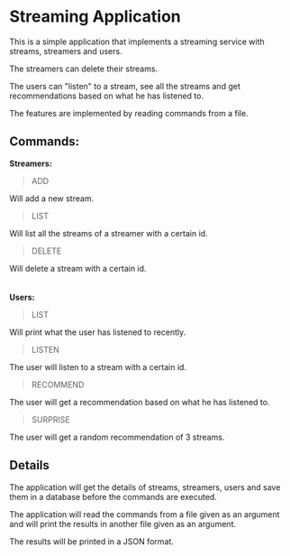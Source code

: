 # Streaming Application

This is a simple application that implements a streaming service with streams, streamers and users.


The streamers can delete their streams.


The users can "listen" to a stream, see all the streams and get recommendations based on what he has listened to.


The features are implemented by reading commands from a file.


## Commands:

**Streamers:**
 

>ADD



Will add a new stream.


>LIST


Will list all the streams of a streamer with a certain id.
 

>DELETE


Will delete a stream with a certain id.
\
\
\
**Users:**

>LIST
 

Will print what the user has listened to recently.


>LISTEN

The user will listen to a stream with a certain id.


>RECOMMEND


The user will get a recommendation based on what he has listened to.

>SURPRISE

The user will get a random recommendation of 3 streams.

## Details

The application will get the details of streams, streamers, users and save them in a database before the commands are executed.

The application will read the commands from a file given as an argument and will print the results in another file given as an argument.

The results will be printed in a JSON format.

